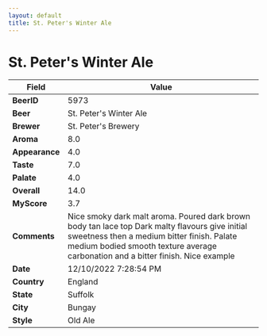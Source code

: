 ```yaml
---
layout: default
title: St. Peter's Winter Ale
---
```


# St. Peter's Winter Ale

| Field         | Value     |
|---------------|-----------|
| **BeerID** | 5973 |
| **Beer** | St. Peter's Winter Ale |
| **Brewer** | St. Peter&#39;s Brewery |
| **Aroma** | 8.0 |
| **Appearance** | 4.0 |
| **Taste** | 7.0 |
| **Palate** | 4.0 |
| **Overall** | 14.0 |
| **MyScore** | 3.7 |
| **Comments** | Nice smoky dark malt aroma. Poured dark brown body tan lace top Dark malty flavours give initial sweetness then a medium bitter finish. Palate medium bodied smooth texture average carbonation and a bitter finish. Nice example  |
| **Date** | 12/10/2022 7:28:54 PM |
| **Country** | England |
| **State** | Suffolk |
| **City** | Bungay |
| **Style** | Old Ale |

